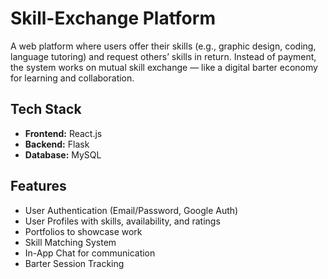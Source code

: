 # Skill-Exchange Platform

A web platform where users offer their skills (e.g., graphic design, coding, language tutoring) and request others’ skills in return. Instead of payment, the system works on mutual skill exchange — like a digital barter economy for learning and collaboration.

## Tech Stack

*   **Frontend:** React.js
*   **Backend:** Flask
*   **Database:** MySQL

## Features

*   User Authentication (Email/Password, Google Auth)
*   User Profiles with skills, availability, and ratings
*   Portfolios to showcase work
*   Skill Matching System
*   In-App Chat for communication
*   Barter Session Tracking
